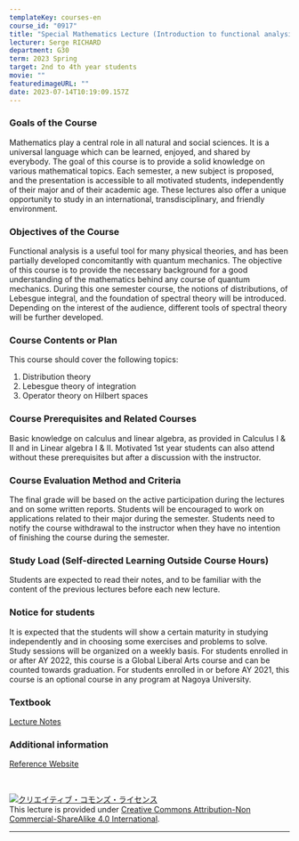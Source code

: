 ```yaml
---
templateKey: courses-en
course_id: "0917"
title: "Special Mathematics Lecture (Introduction to functional analysis) "
lecturer: Serge RICHARD
department: G30
term: 2023 Spring
target: 2nd to 4th year students
movie: ""
featuredimageURL: ""
date: 2023-07-14T10:19:09.157Z
---
```


### Goals of the Course

Mathematics play a central role in all natural and social sciences. It is a universal language which can be learned, enjoyed, and shared by everybody. The goal of this course is to provide a solid knowledge on various mathematical topics. Each semester, a new subject is proposed, and the presentation is accessible to all motivated students, independently of their major and of their academic age. These lectures also offer a unique opportunity to study in an international, transdisciplinary, and friendly environment.

### Objectives of the Course

Functional analysis is a useful tool for many physical theories, and has been partially developed concomitantly with quantum mechanics. The objective of this course is to provide the necessary background for a good understanding of the mathematics behind any course of quantum mechanics. During this one semester course, the notions of distributions, of Lebesgue integral, and the foundation of spectral theory will be introduced. Depending on the interest of the audience, different tools of spectral theory will be further developed.

### Course Contents or Plan

This course should cover the following topics:

1. Distribution theory
2. Lebesgue theory of integration
3. Operator theory on Hilbert spaces

### Course Prerequisites and Related Courses

Basic knowledge on calculus and linear algebra, as provided in Calculus I & II and in Linear algebra I & II. Motivated 1st year students can also attend without these prerequisites but after a discussion with the instructor.

### Course Evaluation Method and Criteria

The final grade will be based on the active participation during the lectures and on some written reports. Students will be encouraged to work on applications related to their major during the semester. Students need to notify the course withdrawal to the instructor when they have no intention of finishing the course during the semester.

### Study Load (Self-directed Learning Outside Course Hours)

Students are expected to read their notes, and to be familiar with the content of the previous lectures before each new lecture.

### Notice for students

It is expected that the students will show a certain maturity in studying independently and in choosing some exercises and problems to solve. Study sessions will be organized on a weekly basis. For students enrolled in or after AY 2022, this course is a Global Liberal Arts course and can be counted towards graduation. For students enrolled in or before AY 2021, this course is an optional course in any program at Nagoya University.

### Textbook

[﻿Lecture Notes](http://www.math.nagoya-u.ac.jp/~richard/teaching/s2023/FA.pdf)

### Additional information

[Reference Website](http://www.math.nagoya-u.ac.jp/~richard/SMLspring2023.html)
<br />

<br />

<a rel="license" href="http://creativecommons.org/licenses/by-nc-sa/4.0/"><img alt="クリエイティブ・コモンズ・ライセンス" style="border-width:0" style="border-width:0;" data-src="" src="https://i.creativecommons.org/l/by-nc-sa/4.0/88x31.png" /></a><br />This lecture is provided under <a rel="license" href="http://creativecommons.org/licenses/by-nc-sa/4.0/">Creative Commons Attribution-Non Commercial-ShareAlike 4.0 International</a>.

---

